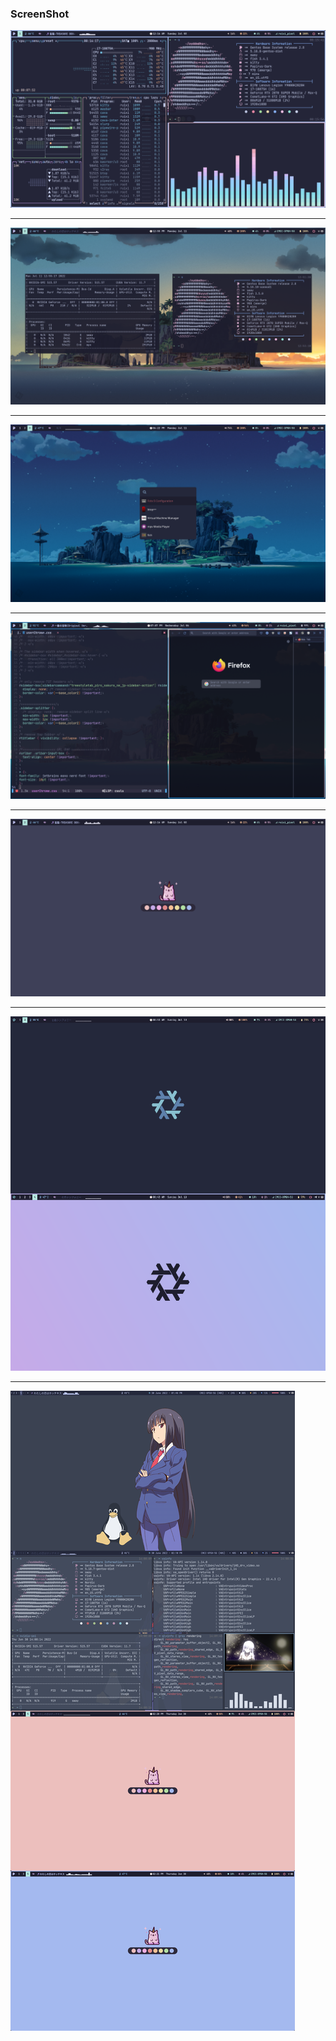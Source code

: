 ### ScreenShot

![](./show/show5.png)

<hr>

![](./show/show9.png)

<hr>

![](./show/show10.png)

<hr>

![](./show/show7.png)

<hr />

![](./show/show6.png)

<hr>

![](./show/show8.png)

<hr>

![](./show/show.png)
